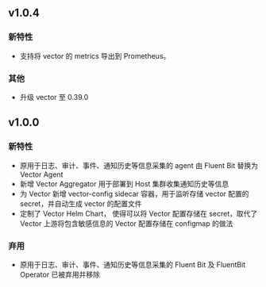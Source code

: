 <!---
Please do not delete this line of version tag
RELEASE_MARK v4.1.2 RELEASE_MARK
Please do not delete this line of version tag
-->

## v1.0.4

### 新特性

- 支持将 vector 的 metrics 导出到 Prometheus。

### 其他

- 升级 vector 至 0.39.0

<!---
Please do not delete this line of version tag
RELEASE_MARK v4.1.0 RELEASE_MARK
Please do not delete this line of version tag
-->

## v1.0.0

### 新特性

- 原用于日志、审计、事件、通知历史等信息采集的 agent 由 Fluent Bit 替换为 Vector Agent
- 新增 Vector Aggregator 用于部署到 Host 集群收集通知历史等信息
- 为 Vector 新增 vector-config sidecar 容器，用于监听存储 vector 配置的 secret，并自动生成 vector 的配置文件
- 定制了 Vector Helm Chart， 使得可以将 Vector 配置存储在 secret，取代了 Vector 上游将包含敏感信息的 Vector 配置存储在 configmap 的做法

### 弃用

- 原用于日志、审计、事件、通知历史等信息采集的 Fluent Bit 及 FluentBit Operator 已被弃用并移除